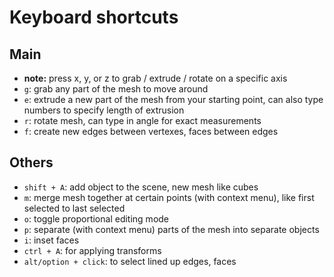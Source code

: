 # Keyboard shortcuts

## Main
- **note:** press x, y, or z to grab / extrude / rotate on a specific axis
- `g`: grab any part of the mesh to move around
- `e`: extrude a new part of the mesh from your starting point, can also type numbers to specify length of extrusion
- `r`: rotate mesh, can type in angle for exact measurements
- `f`: create new edges between vertexes, faces between edges 

## Others
- `shift + A`: add object to the scene, new mesh like cubes
- `m`: merge mesh together at certain points (with context menu), like first selected to last selected
- `o`: toggle proportional editing mode
- `p`: separate (with context menu) parts of the mesh into separate objects
- `i`: inset faces
- `ctrl + A`: for applying transforms
- `alt/option + click`: to select lined up edges, faces

